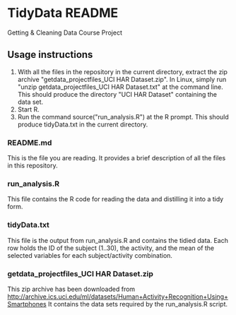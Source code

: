 TidyData README
========

Getting &amp; Cleaning Data Course Project

## Usage instructions
1. With all the files in the repository in the current directory, extract the zip archive "getdata_projectfiles_UCI HAR Dataset.zip". In Linux, simply run "unzip getdata_projectfiles_UCI HAR Dataset.txt" at the command line. This should produce the directory "UCI HAR Dataset" containing the data set.
2. Start R.
3. Run the command source("run_analysis.R") at the R prompt. This should produce tidyData.txt in the current directory.

### README.md
This is the file you are reading. It provides a brief description of all the files in this repository.

### run_analysis.R
This file contains the R code for reading the data and distilling it into a tidy form.

### tidyData.txt
This file is the output from run_analysis.R and contains the tidied data. Each row holds the ID of the subject (1..30), the activity, and the mean of the selected variables for each subject/activity combination.

### getdata_projectfiles_UCI HAR Dataset.zip
This zip archive has been downloaded from 
http://archive.ics.uci.edu/ml/datasets/Human+Activity+Recognition+Using+Smartphones
It contains the data sets required by the run_analysis.R script.
